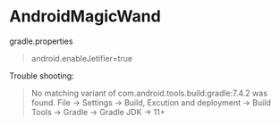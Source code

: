 # AndroidMagicWand

gradle.properties
> android.enableJetifier=true
>
> 
> 

Trouble shooting:

> No matching variant of com.android.tools.build:gradle:7.4.2 was found.
File -> Settings -> Build, Excution and deployment -> Build Tools -> Gradle -> Gradle JDK -> 11+
> 
